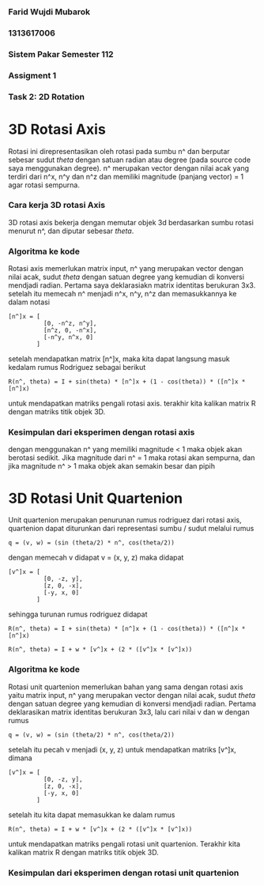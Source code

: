 ### Farid Wujdi Mubarok
### 1313617006
### Sistem Pakar Semester 112
### Assigment 1
### Task 2: 2D Rotation

# 3D Rotasi Axis
Rotasi ini direpresentasikan oleh rotasi pada sumbu n^ dan berputar sebesar sudut *theta* dengan satuan radian atau degree (pada source code saya menggunakan degree). n^ merupakan vector dengan nilai acak yang terdiri dari n^x, n^y dan n^z dan memiliki magnitude (panjang vector) = 1 agar rotasi sempurna.

### Cara kerja 3D rotasi Axis
3D rotasi axis bekerja dengan memutar objek 3d berdasarkan sumbu rotasi menurut n^, dan diputar sebesar *theta*. 

### Algoritma ke kode
Rotasi axis memerlukan matrix input, n^ yang merupakan vector dengan nilai acak, sudut *theta* dengan satuan degree yang kemudian di konversi mendjadi radian. 
Pertama saya deklarasiakn matrix identitas berukuran 3x3. setelah itu memecah n^ menjadi n^x, n^y, n^z dan memasukkannya ke dalam notasi
```code
[n^]x = [
          [0, -n^z, n^y],
          [n^z, 0, -n^x],
          [-n^y, n^x, 0]
        ]
```
setelah mendapatkan matrix [n^]x, maka kita dapat langsung masuk kedalam rumus Rodriguez sebagai berikut
```code
R(n^, theta) = I + sin(theta) * [n^]x + (1 - cos(theta)) * ([n^]x * [n^]x)
```
untuk mendapatkan matriks pengali rotasi axis.
terakhir kita kalikan matrix R dengan matriks titik objek 3D.

### Kesimpulan dari eksperimen dengan rotasi axis
dengan menggunakan n^ yang memiliki magnitude < 1 maka objek akan berotasi sedikit. Jika magnitude dari n^ = 1 maka rotasi akan sempurna, dan jika magnitude n^ > 1 maka objek akan semakin besar dan pipih


# 3D Rotasi Unit Quartenion
Unit quartenion merupakan penurunan rumus rodriguez dari rotasi axis, quartenion dapat diturunkan dari representasi sumbu / sudut melalui rumus
```code
q = (v, w) = (sin (theta/2) * n^, cos(theta/2))
```
dengan memecah v didapat v = (x, y, z)
maka didapat

```code
[v^]x = [
          [0, -z, y],
          [z, 0, -x],
          [-y, x, 0]
        ]
```

sehingga turunan rumus rodriguez didapat
```code
R(n^, theta) = I + sin(theta) * [n^]x + (1 - cos(theta)) * ([n^]x * [n^]x)

R(n^, theta) = I + w * [v^]x + (2 * ([v^]x * [v^]x))
```

### Algoritma ke kode
Rotasi unit quartenion memerlukan bahan yang sama dengan rotasi axis yaitu matrix input, n^ yang merupakan vector dengan nilai acak, sudut *theta* dengan satuan degree yang kemudian di konversi mendjadi radian.
Pertama deklarasikan matrix identitas berukuran 3x3, lalu cari nilai v dan w dengan rumus 
```code
q = (v, w) = (sin (theta/2) * n^, cos(theta/2))
```

setelah itu pecah v menjadi (x, y, z) untuk mendapatkan matriks [v^]x, dimana
```code
[v^]x = [
          [0, -z, y],
          [z, 0, -x],
          [-y, x, 0]
        ]
```

setelah itu kita dapat memasukkan ke dalam rumus
```code
R(n^, theta) = I + w * [v^]x + (2 * ([v^]x * [v^]x))
```
untuk mendapatkan matriks pengali rotasi unit quartenion.
Terakhir kita kalikan matrix R dengan matriks titik objek 3D.


### Kesimpulan dari eksperimen dengan rotasi unit quartenion
